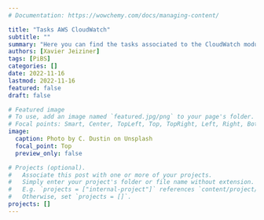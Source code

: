 ```yaml
---
# Documentation: https://wowchemy.com/docs/managing-content/

title: "Tasks AWS CloudWatch"
subtitle: ""
summary: "Here you can find the tasks associated to the CloudWatch module."
authors: [Xavier Jeiziner]
tags: [PiBS]
categories: []
date: 2022-11-16
lastmod: 2022-11-16
featured: false
draft: false

# Featured image
# To use, add an image named `featured.jpg/png` to your page's folder.
# Focal points: Smart, Center, TopLeft, Top, TopRight, Left, Right, BottomLeft, Bottom, BottomRight.
image:
  caption: Photo by C. Dustin on Unsplash
  focal_point: Top
  preview_only: false

# Projects (optional).
#   Associate this post with one or more of your projects.
#   Simply enter your project's folder or file name without extension.
#   E.g. `projects = ["internal-project"]` references `content/project/deep-learning/index.md`.
#   Otherwise, set `projects = []`.
projects: []
---
```



</p><br>
<p></p>
